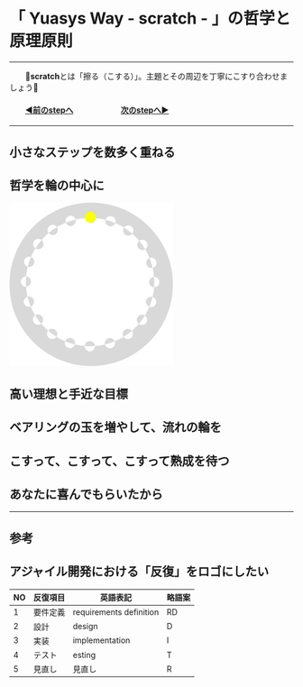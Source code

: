 # 「 Yuasys Way - scratch - 」の哲学と原理原則

---
&emsp;&emsp;📌<b>scratch</b>とは「擦る（こする）」。主題とその周辺を丁寧にこすり合わせましょう📌
#### &emsp;&emsp;[◀️前のstepへ](https://github.com/yuasys/scratch001/tree/main#readme)&emsp;&emsp;&emsp;&emsp;&emsp;&emsp;[次のstepへ▶️](https://github.com/yuasys/scratch001/tree/main/001#readme)
---
## 小さなステップを数多く重ねる

## 哲学を輪の中心に

![哲学](https://raw.githubusercontent.com/yuasys/scratch001/560d8b798695c8d5e09357fc44b04878be9644c8/images/Tetsugaku.svg)

## 高い理想と手近な目標

## ベアリングの玉を増やして、流れの輪を

## こすって、こすって、こすって熟成を待つ

## あなたに喜んでもらいたから

---
参考
---

## アジャイル開発における「反復」をロゴにしたい

|NO|反復項目|英語表記|略語案|
|----|----|----|----|
|1|要件定義|requirements definition|RD|
|2|設計|design|D|
|3|実装|implementation|I|
|4|テスト|esting|T|
|5|見直し|見直し|R|
